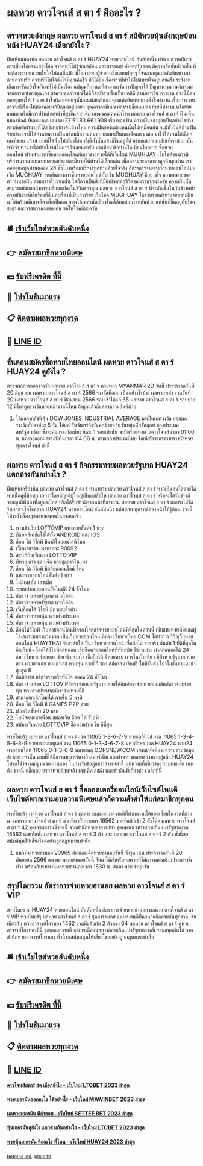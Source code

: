 # ผลหวย ดาวโจนส์ ส ตา ร์ คืออะไร ?
## ตรวจหวยอังกฤษ ผลหวย ดาวโจนส์ ส ตา ร์ สถิติหวยหุ้นอังกฤษย้อนหลัง HUAY24 เลือกยังไง ?
ฝันเห็นแมลงปอ ผลหวย ดาวโจนส์ ส ตา ร์ HUAY24 หวยออนไลน์ อันดับหนึ่ง ทำนายความฝันว่า การเสี่ยงโชคจงแสวงโชค จากคนที่ไม่รู้จักมาก่อน และมาจากทางทิศตะวันออก มีความอัดอั้นกังวลใจ ที่จะต้องระบายความในใจให้คนอื่นฟัง มีโอกาสพบผู้ช่วยเหลือแบบฟลุคๆ โชคลาภคุณกำลังเดินทางมา
ด้านความรัก ความรักไม่ได้ดังใจที่คุณคิดไว้ มักได้ยินเรื่องราวที่ทำให้ไม่สบายใจอยู่บ่อยครั้ง ระวังจะเกิดการขัดแย้งในเรื่องที่ไม่เป็นเรื่อง แต่คุณก็เก่งนะที่สามารถจัดการปัญหาได้ ปัญหาทางความรักจะมาจากอารมณ์ของคุณเอง ถ้าควบคุมอารมณ์ได้ดีก็จะยังราบรื่นเป็นปกติดี
ด้านการเงิน การงาน ช่วงนี้มีคนคอยยุแยงให้เจ้านายเข้าใจผิด แต่คนๆนั้นจะแพ้ภัยตัวเอง คุณแค่ขยันพยายามตั้งใจทำงาน เรื่องการงานอาจจะมีเรื่องให้ต้องคอยแก้ปัญหาอยู่บ่อยๆ คุณอาจจะมีเกณฑ์การเปลี่ยนแปลง ย้ายที่ทำงาน หรือย้ายแผนก หรือมีการปรับตำแหน่งที่สูงขึ้นจากเดิม
เลขมงคลเด่นนำโชค ผลหวย ดาวโจนส์ ส ตา ร์ ฝันเห็นแมลงปอ4 9เลขมงคล เด่นรอง27 51 83 661 908
เรื่องของ ฝัน ความฝันของคุณเป็นอย่างไรบ้าง ตรงกับคำทำนายที่ได้อธิบายข้างต้นบ้างไหม ความฝันของแต่ละคนนั้นไม่เหมือนกัน จะมีทั้งฝันดีบ้าง ฝันร้ายบ้าง เราก็ได้ทำนายความฝันพร้อมตีความหมาย ออกมาเป็นเลขเด็ดเลขมงคล มาไว้ให้ท่านได้เลือกเลขที่ชอบ แล้วนำเลขที่ได้นั้นไปเสี่ยงโชค ทั้งนี้ทั้งนั้นแล้วก็ขึ้นอยู่ที่ตัวท่านแล้ว ความฝันที่เรานำมานั้นหวังว่า ท่านจะได้ประโยชน์ไม่มากก็น้อยนะครับ
หากมีสมาชิกท่านใด ที่สนใจอยาก ซื้อหวยออนไลน์ ท่านสามารถซื้อหวยออนไลน์กับเราชาวหวยได้ที่เว็บไซต์ MUGHUAY เว็บไซต์ของเรามีบริการมากมายหลากหลายอย่าง และมีหวยให้ท่านได้เลือกเล่น เพื่อความสะดวกของลูกค้าทุกท่าน เราคอยดูแลทุกท่านตลอด 24 ชั่วโมงพร้อมบริการทุกท่านด้วยใจจริง
อัตราการจ่ายรางวัลหวยออนไลน์บนเว็บ MUGHUAY
จุดเด่นของการซื้อหวยออนไลน์กับเว็บ MUGHUAY ดีอย่างไร
ความหมายของคำ ทำนายฝัน ตามตำราโบราณนั้น ได้ถือว่าเป็นสิ่งที่มีอิทธิพลต่อชีวิตของเรามากนะครับ ความฝันนั้นสามารถบ่งบอกถึงการเปลี่ยนแปลงในชีวิตของคุณ ผลหวย ดาวโจนส์ ส ตา ร์ ที่จะเกิดขึ้นในวันข้างหน้า ความฝันจะมีทั้งเรื่องที่ดี และเรื่องที่เป็นลางร้าย เว็บไซต์ MUGHUAY ได้รวบรวมคำทำนายความฝันมาให้พร้อมตีเลขเด็ด เพื่อเป็นแนวทางให้เหล่านักเสี่ยงโชคได้ทดสอบโชคกันด้วย แต่นั้นก็ขึ้นอยู่กับโชคชะตา และวาสนาของแต่ละคน ขอให้โชคดีนะครับ

## 🛎 [เข้าเว็บไซต์หวยอันดับหนึ่ง](https://bit.ly/3BG5bNw)
## 👉 [สมัครสมาชิกหวยพิเศษ](https://bit.ly/3BG5bNw)
## 💵 [รับฟรีเครดิต ที่นี้](https://bit.ly/3C3mvgS)
## 👑 [โปรโมชั่นมาแรง](https://bit.ly/3C3mvgS)
## 📋 [ติดตามผลหวยทุกงวด](https://bit.ly/3C3mvgS)
## 📱 [LINE ID](https://bit.ly/3C3mvgS)

## ขั้นตอนสมัครซื้อหวยไทยออนไลน์ ผลหวย ดาวโจนส์ ส ตา ร์ HUAY24 ดูยังไง ?
ตรวจผลการออกรางวัล ผลหวย ดาวโจนส์ ส ตา ร์ หวยพม่า MYANMAR 2D วันนี้ ประจำงวดวันที่ 20 มิถุนายน ผลหวย ดาวโจนส์ ส ตา ร์ 2566 รางวัลที่ออก
เป็นอย่างไรบ้าง ผลหวยพม่า งวดวันที่ 20 ผลหวย ดาวโจนส์ ส ตา ร์ มิถุนายน 2566 รอบเช้าได้แก่ 65 ผลหวย ดาวโจนส์ ส ตา ร์ รอบบ่าย 12 มีใครถูกรางวัลหวยพม่างวดนี้ไหม ถ้าถูกแล้วก็แสดงความยินดีด้วย
1. ใช้ผลจากดัชนีหุ้น DOW JONES INDUSTRIAL AVERAGE มาเป็นผลรางวัล ออกผลรางวัลสัปดาห์ละ 5 วัน ได้แก่ วันจันทร์ถึงวันศุกร์ ยกเว้นวันหยุดนักขัตฤกษ์ ของประเทศสหรัฐอเมริกา ซึ่งจะออกรางวัลเพียงวันละ 1 รอบเท่านั้น จะปิดรับแทงหวยดาวโจนส์ เวลา 01.00 น. และจะออกผลรางวัลในเวลา 04.00 น. ตามเวลาประเทศไทย โดยมีอัตราการจ่ายรางวัลหวยหุ้นดาวโจนส์ ดังนี้

## ผลหวย ดาวโจนส์ ส ตา ร์ กิจกรรมทายผลหวยรัฐบาล HUAY24 แตกต่างกันอย่างไร ?
ฝันเห็นเครื่องบิน ผลหวย ดาวโจนส์ ส ตา ร์ ทำนายว่า ผลหวย ดาวโจนส์ ส ตา ร์ หากเป็นคนโสดจะได้พบเนื้อคู่ที่มีอายุมากกว่าโดยมีญาติผู้ใหญ่เป็นแม่สื่อให้ ผลหวย ดาวโจนส์ ส ตา ร์ หรือจะได้รับข่าวดีจากญาติพี่น้องที่อยู่ห่างไกล หรือได้รับข่าวดีจากหน้าที่การงาน ผลหวย ดาวโจนส์ ส ตา ร์ และยังไม่ได้รับผลสำเร็จโชคลาภ HUAY24 หวยออนไลน์ อันดับหนึ่ง แต่บอกเหตุการณ์ล่วงหน้าให้รู้ก่อน ช่วงนี้ให้ระวังเรื่องสุขภาพของคนในครอบครัว
1. ทางเข้าเว็บ LOTTOVIP แทงหวยขั้นต่ำ 1 บาท
2. มีแอพลิเคชั่นใช้ได้ทั้ง ANDROID และ IOS
3. ล็อต โต้ วีไอพี มีคาสิโนออนไลน์ไหม
4. เว็บหวยจ่ายแพงบาทละ 90092
5. สรุป รีวิวเว็บหวย LOTTO VIP
6. มีหวย ลาว ชุด หรือ หวยชุดลาวให้แทง
7. ล็อต โต้ วีไอพี มีสล็อตออนไลน์ ไหม
8. แทงหวยออนไลน์ขั้นต่ำ 1 บาท
9. ไม่มีเลขอั้น เลขเต็ม
10. ระบบฝากและถอนอัตโนมัติ 24 ชั่วโมง
11. อัตราจ่ายหวยรัฐบาล หวยใต้ดิน
12. อัตราจ่ายหวยรัฐบาล หวยใต้ดิน
13. เว็บล็อตโต้ วีไอพี มีหวยอะไรบ้าง
14. อัตราจ่ายหวยหุ้น หวยต่างประเทศ
15. อัตราจ่ายหวยหุ้น หวยต่างประเทศ
16. ล็อตโต้วีไอพี เว็บหวยออนไลน์ที่ครองใจตลาดหวยออนไลน์ที่ดีสุดในตอนนี้ เว็บแทงหวยที่มียอดผู้ใช้งานระบบจำนวนมาก เป็นเว็บหวยออนไลน์ ที่ทาง เว็บหวยไทย.COM ได้ทำการ ริวิวเว็บหวยออนไลน์ HUAYTHAI จัดลำดับให้เป็น เว็บหวยออนไลน์ เชื่อถือได้ จ่ายจริง อันดับ 1 ที่ดีที่สุดในอีกเว็บนึง ล็อตโต้วีไอพีดอทคอม เว็บซื้อหวยออนไลน์ที่ทันสมัย ใช้งานง่าย ฝากถอนออโต้ 24 ชม. เว็บหวยจ่ายเยอะ จ่ายจริง จ่ายไว เชื่อถือได้ มีหวยครบวงจรในเว็บเดียว มีท้้งหวยรัฐบาล หวยลาว หวยฮานอย หวยมาเลย์ หวยหุ้น หวยยี่กี ฯลฯ สมัครสมาชิกฟรี ไม่มีขั้นต่ำ โปรโมชั่นค่าแนะนำสุงสูด 8
17. ติดต่อง่าย บริการรวดเร็วทันใจ ตลอด 24 ชั่วโมง
18. อัตราจ่ายหวย LOTTOVIPอัตราจ่ายหวยรัฐบาล หวยใต้ดินอัตราจ่ายหวยออมสินอัตราจ่ายหวยหุ้น หวยต่างประเทศอัตราจ่ายหวยยี่กี
19. สามาถยกเลิกโพยได้ ภายใน 5 นาที
20. ล็อต โต้ วีไอพี มี GAMES P2P ด้วย
21. ฝากเงินขั้นต่ำ 20 บาท
22. โบนัสแนะนำเพื่อน สมัครเว็บ ล็อต โต้ วีไอพี
23. สมัครเว็บหวย LOTTOVIP ซื้อหวยผ่านเว็บ ดีที่สุด

หวยไทยรัฐ ผลหวย ดาวโจนส์ ส ตา ร์ งวด 11065 1-3-6-7-9
หวยเดลินิวส์ งวด 11065 1-3-4-5-6-8-9
หวยบางกอกทูเดย์ งวด 11065 0-1-3-4-6-7-8
มหาทักษา งวด HUAY24 หวย24 หวยออนไลน์ 11065 0-1-3-6-9
หมายเหตุ OOPSNEW.COM ทำหน้าที่เพียงแค่รวบรวมข้อมูล ข่าวสาร เท่านั้น ตามที่ได้มีการเผยแพร่ทางอินเตอร์เน็ท และผ่านทางหลายช่องทางอยู่แล้ว HUAY24 โปรดใช้วิจารณญาณของท่านเอง ในการรับข้อมูลข่าวสารเหล่านี้
บทความที่เกี่ยวข้อง
รวมเลขเด็ด เลขดัง งวดนี้ คลิ๊กเลย
ตรวจหวยย้อนหลัง เลขเด็ดเลขดัง และข่าวอื่นที่เกี่ยวข้อง คลิ๊กที่นี่

## ผลหวย ดาวโจนส์ ส ตา ร์ ซื้อลอตเตอรี่ออนไลน์เว็บไซต์ไหนดีเว็บไซต์พวกเรามอบความพิเศษแล้วก็ความล้ำค่าให้แก่สมาชิกทุกคน
หวยไทยรัฐ ผลหวย ดาวโจนส์ ส ตา ร์ ชุดตารางเลขเด่นผลงานดีที่ทำผลงานได้ยอดเยี่ยมในงวดที่ผ่านมา ผลหวย ดาวโจนส์ ส ตา ร์ เช่นเดียวกับหวยทร 16562 งวดที่แล้วเข้า 2 ตัวโต๊ด ผลหวย ดาวโจนส์ ส ตา ร์ 42 ชุดเลขผลงานดีงวดนี้ จากสำนักหวยอาจารย์ทร ชุดเลขแนวทางสลากกินแบ่งรัฐบาลงวด 16562 เลขเด็ดทั้ง ผลหวย ดาวโจนส์ ส ตา ร์ 3 ตัว และ ผลหวย ดาวโจนส์ ส ตา ร์ 2 ตัว ทั้งนี้ขอสนับสนุนให้เสี่ยงโชคอย่างถูกกฎหมายเท่านั้น
1. แนวทางหวยฮานอย 20965 ส่องเลขเด็ดหวยฮานอยวันนี้ วิ่งรูด เน้น ประจำงวดวันที่ 20 กันยายน 2566 แนวทางหวยฮานอยวันนี้ จัดมาให้สำหรับคอหวยที่ไม่ควรพลาดด้วยประการทั้งปวง พร้อมกับรายงานผลหวยฮานอยเวลา 1830 น. สดตรงประจำทุกวัน

## สรุปโดยรวม อัตราการจ่ายหวยฮานอย ผลหวย ดาวโจนส์ ส ตา ร์ VIP
สรุปโดยรวม HUAY24 หวยออนไลน์ อันดับหนึ่ง อัตราการจ่ายหวยฮานอย ผลหวย ดาวโจนส์ ส ตา ร์ VIP หวยไทยรัฐ ผลหวย ดาวโจนส์ ส ตา ร์ ชุดตารางเลขเด่นผลงานดีที่คอหวยติดตามกันทุกงวด เช่นเดียวกับ หวยอาจารย์ไกรทอง 1462 งวดที่แล้วเข้า 2 ตัวตรง 64 ผลหวย ดาวโจนส์ ส ตา ร์ ดูหวยอาจารย์ไกรทองที่นี่ ชุดเลขผลงานดี ชุดเลขเด็ดแนวทางสลากกินแบ่งรัฐบาลงวดนี้ รวมสนุกกันได้ จากสำนักหวยอาจารย์ไกรทอง ทั้งนี้ขอสนับสนุนให้เสี่ยงโชคอย่างถูกกฎหมายเท่านั้น

## 🛎 [เข้าเว็บไซต์หวยอันดับหนึ่ง](https://bit.ly/3BG5bNw)
## 👉 [สมัครสมาชิกหวยพิเศษ](https://bit.ly/3BG5bNw)
## 💵 [รับฟรีเครดิต ที่นี้](https://bit.ly/3C3mvgS)
## 👑 [โปรโมชั่นมาแรง](https://bit.ly/3C3mvgS)
## 📋 [ติดตามผลหวยทุกงวด](https://bit.ly/3C3mvgS)
## 📱 [LINE ID](https://bit.ly/3C3mvgS)

#### [ดาวโจนส์สตาร์ สด เลือกยังไง - เว็บใหม่ LTOBET 2023 ล่าสุด](https://atom.io/themes/ดาวโจนส์สตาร์%20สด%20เลือกยังไง%20-%20เว็บใหม่%20ltobet%202023%20ล่าสุด)
#### [หวยเยอรมันออกอะไร ได้อย่างไร - เว็บใหม่ MAWINBET 2023 ล่าสุด](https://atom.io/themes/หวยเยอรมันออกอะไร%20ได้อย่างไร%20-%20เว็บใหม่%20mawinbet%202023%20ล่าสุด)
#### [ผลหวยเยอรมัน มีคำตอบ - เว็บใหม่ SETTEE BET 2023 ล่าสุด](https://atom.io/themes/ผลหวยเยอรมัน%20มีคำตอบ%20-%20เว็บใหม่%20settee%20bet%202023%20ล่าสุด)
#### [หุ้นเยอรมันดูยังไง แตกต่างกันอย่างไร - เว็บใหม่ LTOBET 2023 ล่าสุด](https://atom.io/themes/หุ้นเยอรมันดูยังไง%20แตกต่างกันอย่างไร%20-%20เว็บใหม่%20ltobet%202023%20ล่าสุด)
#### [หวยหุ้นเยอรมัน คืออะไร ที่ไหน - เว็บใหม่ HUAY24 2023 ล่าสุด](https://atom.io/themes/หวยหุ้นเยอรมัน%20คืออะไร%20ที่ไหน%20-%20เว็บใหม่%20huay24%202023%20ล่าสุด)

[ผลบอลล่าสุด](https://siamsport.tv "ผลบอลล่าสุด"), [ดูบอลสด](https://siamsport.tv/ดูบอลสด "ดูบอลสด")